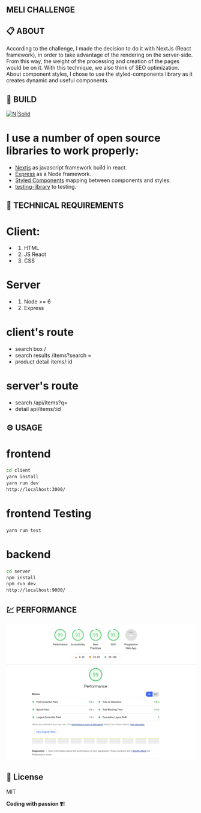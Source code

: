 ## MELI CHALLENGE
## :clipboard: ABOUT

According to the challenge, I made the decision to do it with NextJs (React framework), in order to take advantage of the rendering on the server-side. From this way, the weight of the processing and creation of the pages would be on it. With this technique, we also think of SEO optimization. 
About component styles, I chose to use the styled-components library as it creates dynamic and useful components.

## :rocket: BUILD
[![N|Solid](https://cldup.com/dTxpPi9lDf.thumb.png)](https://nodesource.com/products/nsolid)
# I use a number of open source libraries to work properly:
- [Nextjs](https://nextjs.org/) as javascript framework build in react.
- [Express](https://expressjs.com/es/) as a Node framework.
- [Styled Components](https://styled-components.com/) mapping between components and styles.
- [testing-library](https://testing-library.com/) to testing.

## :floppy_disk: TECHNICAL REQUIREMENTS
# Client: 
- 1. HTML
- 2. JS React
- 3. CSS
# Server 
- 1. Node >= 6
- 2. Express
# client's route
- search box /
- search results /items?search =
- product detail items/:id

# server's route
- search /api/items?q=
- detail api/items/:id


## :gear: USAGE
# frontend

```sh
cd client
yarn install
yarn run dev
http://localhost:3000/
```
# frontend Testing 

```sh
yarn run test
```
# backend

```sh
cd server
npm install
npm run dev
http://localhost:9000/
```
## :chart: PERFORMANCE

![alt text](https://github.com/jquiu/meli-challenge/blob/main/lighthouse.png?raw=true)

## :page_facing_up: License

MIT

**Coding with passion :heavy_heart_exclamation:!**

